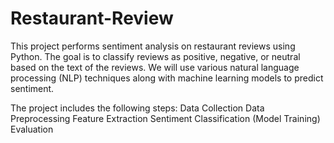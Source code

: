 # Restaurant-Review

This project performs sentiment analysis on restaurant reviews using Python. The goal is to classify reviews as positive, negative, or neutral based on the text of the reviews. We will use various natural language processing (NLP) techniques along with machine learning models to predict sentiment.

The project includes the following steps:
Data Collection
Data Preprocessing
Feature Extraction
Sentiment Classification (Model Training)
Evaluation
